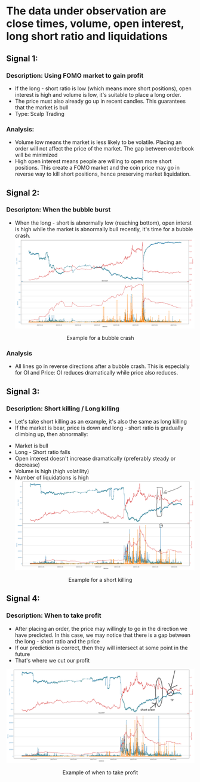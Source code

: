# The data under observation are close times, volume, open interest, long short ratio and liquidations

## Signal 1: 
### Description: Using FOMO market to gain profit
- If the long - short ratio is low (which means more short positions), open interest is high and volume is low, it's suitable to place a long order.
- The price must also already go up in recent candles. This guarantees that the market is bull
- Type: Scalp Trading
### Analysis:
- Volume low means the market is less likely to be volatile. Placing an order will not affect the price of the market. The gap between orderbook will be minimized
- High open interest means people are willing to open more short positions. This create a FOMO market and the coin price may go in reverse way to kill short positions, hence preserving market liquidation.

## Signal 2:
### Descripton: When the bubble burst
- When the long - short is abnormally low (reaching bottom), open interst is high while the market is abnormally bull recently, it's time for a bubble crash.
![Example for a bubble crash](./assets/example1.png)
<p align="center">Example for a bubble crash</p>

### Analysis
- All lines go in reverse directions after a bubble crash. This is especially for OI and Price: OI reduces dramatically while price also reduces.

## Signal 3:
### Description: Short killing / Long killing
- Let's take short killing as an example, it's also the same as long killing
- If the market is bear, price is down and long - short ratio is gradually climbing up, then abnormally:
+ Market is bull
+ Long - Short ratio falls
+ Open interest doesn't increase dramatically (preferably steady or decrease)
+ Volume is high (high volatility)
+ Number of liquidations is high
![Example for a short killing](./assets/example2.png)
<p align="center">Example for a short killing</p>

## Signal 4:
### Description: When to take profit
- After placing an order, the price may willingly to go in the direction we have predicted. In this case, we may notice that there is a gap between the long - short ratio and the price
- If our prediction is correct, then they will intersect at some point in the future
- That's where we cut our profit

![Example for taking profit](./assets/example3.png)
<p align="center">Example of when to take profit</p>
